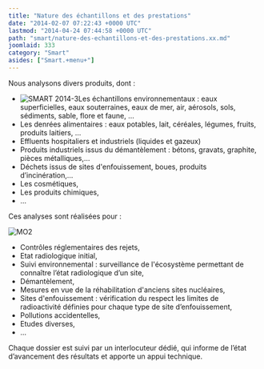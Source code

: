 ```yaml
---
title: "Nature des échantillons et des prestations"
date: "2014-02-07 07:22:43 +0000 UTC"
lastmod: "2014-04-24 07:44:58 +0000 UTC"
path: "smart/nature-des-echantillons-et-des-prestations.xx.md"
joomlaid: 333
category: "Smart"
asides: ["Smart.+menu+"]
---
```

Nous analysons divers produits, dont :

*   ![SMART 2014-3](images/SMART/SMART_2014-3.jpg "Perles de culture (c) SMART")Les échantillons environnementaux : eaux superficielles, eaux souterraines, eaux de mer, air, aérosols, sols, sédiments, sable, flore et faune, …
*   Les denrées alimentaires : eaux potables, lait, céréales, légumes, fruits, produits laitiers, …
*   Effluents hospitaliers et industriels (liquides et gazeux)
*   Produits industriels issus du démantèlement : bétons, gravats, graphite, pièces métalliques,…
*   Déchets issus de sites d'enfouissement, boues, produits d’incinération,…
*   Les cosmétiques,
*   Les produits chimiques,
*   …

Ces analyses sont réalisées pour :

![MO2](images/SMART/MO2.JPG "(c) SMART")

*   Contrôles réglementaires des rejets,
*   Etat radiologique initial,
*   Suivi environnemental : surveillance de l'écosystème permettant de connaître l’état radiologique d’un site,
*   Démantèlement,
*   Mesures en vue de la réhabilitation d'anciens sites nucléaires,
*   Sites d'enfouissement : vérification du respect les limites de radioactivité définies pour chaque type de site d’enfouissement,
*   Pollutions accidentelles,
*   Etudes diverses,
*   …

Chaque dossier est suivi par un interlocuteur dédié, qui informe de l’état d’avancement des résultats et apporte un appui technique.
